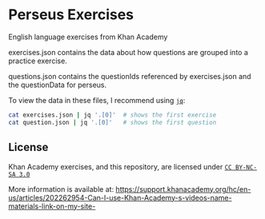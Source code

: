 # Perseus Exercises

English language exercises from Khan Academy

exercises.json contains the data about how questions are grouped into a
practice exercise.

questions.json contains the questionIds referenced by exercises.json and the
questionData for perseus.

To view the data in these files, I recommend using [`jq`](https://stedolan.github.io/jq/):

```sh
cat exercises.json | jq '.[0]'  # shows the first exercise
cat question.json | jq '.[0]'   # shows the first question
```

## License

Khan Academy exercises, and this repository, are licensed under [`CC BY-NC-SA 3.0`](https://creativecommons.org/licenses/by-nc-sa/3.0/us/)

More information is available at:
https://support.khanacademy.org/hc/en-us/articles/202262954-Can-I-use-Khan-Academy-s-videos-name-materials-link-on-my-site-
